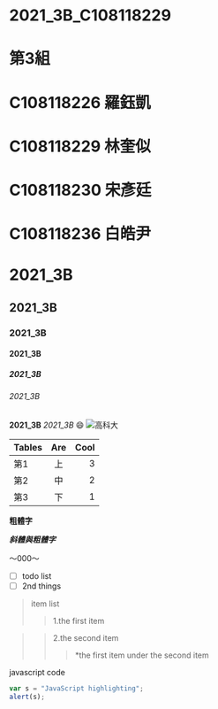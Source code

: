 # 2021_3B_C108118229

# 第3組
# C108118226 羅鈺凱
# C108118229 林奎似
# C108118230 宋彥廷
# C108118236 白皓尹

# 2021_3B
## 2021_3B
### 2021_3B
#### 2021_3B
##### 2021_3B
###### 2021_3B
**2021_3B** *2021_3B*
😄
![高科大](https://www.nkust.edu.tw/var/file/0/1000/img/513/182513897.png "NKUST")

| Tables        | Are           | Cool  |
| ------------- |:-------------:| -----:|
| 第1        | 上      |    3 |
| 第2        | 中      |    2 |
| 第3        | 下      |    1 |

**粗體字**

**_斜體與粗體字_**

～000～

- [ ] todo list
- [ ] 2nd things

>item list
>>1.the first item

>>2.the second item
>>>*the first item under the second item


javascript code
 ```javascript code
var s = "JavaScript highlighting";
alert(s);
